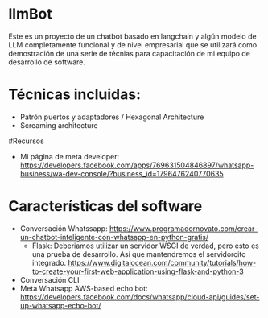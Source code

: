 # llmBot

Este es un proyecto de un chatbot basado en langchain y algún modelo de LLM completamente funcional y de nivel empresarial que se utilizará como demostración de una serie de técnias para capacitación de mi equipo de desarrollo de software.

# Técnicas incluidas:
* Patrón puertos y adaptadores / Hexagonal Architecture
* Screaming architecture

#Recursos
* Mi página de meta developer: https://developers.facebook.com/apps/769631504846897/whatsapp-business/wa-dev-console/?business_id=1796476240770635

# Características del software
* Conversación Whatssapp: https://www.programadornovato.com/crear-un-chatbot-inteligente-con-whatsapp-en-python-gratis/
    * Flask: Deberiamos utilizar un servidor WSGI de verdad, pero esto es una prueba de desarrollo. Así que mantendremos el servidorcito integrado. https://www.digitalocean.com/community/tutorials/how-to-create-your-first-web-application-using-flask-and-python-3
* Conversación CLI
* Meta Whatsapp AWS-based echo bot: https://developers.facebook.com/docs/whatsapp/cloud-api/guides/set-up-whatsapp-echo-bot/

